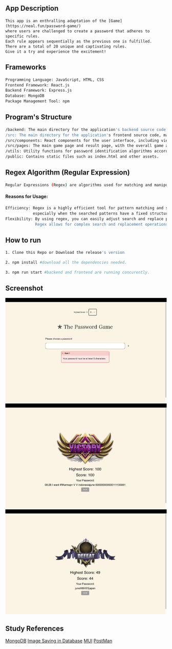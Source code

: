 ## App Description

```
This app is an enthralling adaptation of the [Game](https://neal.fun/password-game/) 
where users are challenged to create a password that adheres to specific rules. 
Each rule appears sequentially as the previous one is fulfilled. 
There are a total of 20 unique and captivating rules. 
Give it a try and experience the excitement!
```

## Frameworks

```bash
Programming Language: JavaScript, HTML, CSS
Frontend Framework: React.js
Backend Framework: Express.js
Database: MongoDB
Package Management Tool: npm
```

## Program's Structure
```bash
/backend: The main directory for the application's backend source code, managing data from the database.  
/src: The main directory for the application's frontend source code, managing UI.  
/src/components: React components for the user interface, including views for game mode selection, rules, and forbidden letter selection.  
/src/pages: The main game page and result page, with the overall game algorithm located on the homepage.  
/utils: Utility functions for password identification algorithms according to the given rules.  
/public: Contains static files such as index.html and other assets.
```


## Regex Algorithm (Regular Expression)
```bash
Regular Expressions (Regex) are algorithms used for matching and manipulating strings based on specific patterns. In the context of this application, regex is utilized to find and replace substrings within a string based on certain patterns.
```
#### Reasons for Usage:
```bash
Efficiency: Regex is a highly efficient tool for pattern matching and string manipulation, 
            especially when the searched patterns have a fixed structure and can be dynamically configured.
Flexibility: By using regex, you can easily adjust search and replace patterns according to the application's needs. 
             Regex allows for complex search and replacement operations in a single line of code.
```

## How to run
```bash
1. Clone this Repo or Download the release's version
```
```bash
2. npm install #download all the dependencies needed.
```
```bash
3. npm run start #backend and frontend are running concurently.
```

## Screenshot
![StartGame](image-2.png)
![WINNING](image-1.png)
![GAME OVER](image.png)


## Study References
[MongoDB](https://www.mongodb.com/docs/)
[Image Saving in Database](https://www.mongodb.com/community/forums/t/how-to-save-an-image-in-mongodb-and-use-it-later-in-my-html/243643/2)
[MUI](https://mui.com)
[PostMan](https://learning.postman.com/docs/introduction/overview/)
